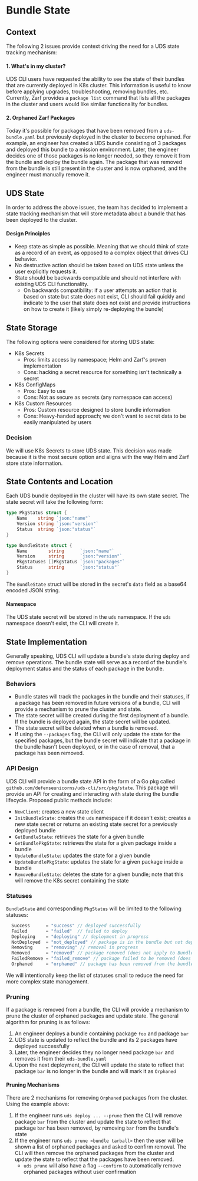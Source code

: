 # Bundle State

## Context

The following 2 issues provide context driving the need for a UDS state tracking mechanism:

#### 1. What's in my cluster?

UDS CLI users have requested the ability to see the state of their bundles that are currently deployed in K8s cluster. This information is useful to know before applying upgrades, troubleshooting, removing bundles, etc. Currently, Zarf provides a `package list` command that lists all the packages in the cluster and users would like similar functionality for bundles.

#### 2. Orphaned Zarf Packages

Today it's possible for packages that have been removed from a `uds-bundle.yaml` but previously deployed in the cluster to become orphaned. For example, an engineer has created a UDS bundle consisting of 3 packages and deployed this bundle to a mission environment. Later, the engineer decides one of those packages is no longer needed, so they remove it from the bundle and deploy the bundle again. The package that was removed from the bundle is still present in the cluster and is now orphaned, and the engineer must manually remove it.

## UDS State

In order to address the above issues, the team has decided to implement a state tracking mechanism that will store metadata about a bundle that has been deployed to the cluster.

#### Design Principles

- Keep state as simple as possible. Meaning that we should think of state as a record of an event, as opposed to a complex object that drives CLI behavior.
- No destructive action should be taken based on UDS state unless the user explicitly requests it.
- State should be backwards compatible and should not interfere with existing UDS CLI functionality.
  - On backwards compatibility: if a user attempts an action that is based on state but state does not exist, CLI should fail quickly and indicate to the user that state does not exist and provide instructions on how to create it (likely simply re-deploying the bundle)

## State Storage

The following options were considered for storing UDS state:

- K8s Secrets
  - Pros: limits access by namespace; Helm and Zarf's proven implementation
  - Cons: hacking a secret resource for something isn't technically a secret
- K8s ConfigMaps
  - Pros: Easy to use
  - Cons: Not as secure as secrets (any namespace can access)
- K8s Custom Resources
  - Pros: Custom resource designed to store bundle information
  - Cons: Heavy-handed approach; we don't want to secret data to be easily manipulated by users

### Decision

We will use K8s Secrets to store UDS state. This decision was made because it is the most secure option and aligns with the way Helm and Zarf store state information.

## State Contents and Location

Each UDS bundle deployed in the cluster will have its own state secret. The state secret will take the following form:

```go
type PkgStatus struct {
	Name    string `json:"name"`
	Version string `json:"version"`
	Status  string `json:"status"`
}

type BundleState struct {
	Name        string      `json:"name"`
	Version     string      `json:"version"`
	PkgStatuses []PkgStatus `json:"packages"`
	Status      string      `json:"status"`
}
```

The `BundleState` struct will be stored in the secret's `data` field as a base64 encoded JSON string.

#### Namespace

The UDS state secret will be stored in the `uds` namespace. If the `uds` namespace doesn't exist, the CLI will create it.

## State Implementation

Generally speaking, UDS CLI will update a bundle's state during deploy and remove operations. The bundle state will serve as a record of the bundle's deployment status and the status of each package in the bundle.

### Behaviors

- Bundle states will track the packages in the bundle and their statuses, if a package has been removed in future versions of a bundle, CLI will provide a mechanism to prune the cluster and state.
- The state secret will be created during the first deployment of a bundle. If the bundle is deployed again, the state secret will be updated.
- The state secret will be deleted when a bundle is removed.
- If using the `--packages` flag, the CLI will only update the state for the specified packages, but the bundle secret will indicate that a package in the bundle hasn't been deployed, or in the case of removal, that a package has been removed.

### API Design
UDS CLI will provide a bundle state API in the form of a Go pkg called `github.com/defenseunicorns/uds-cli/src/pkg/state`. This package will provide an API for creating and interacting with state during the bundle lifecycle. Proposed public methods include:

- `NewClient`: creates a new state client
- `InitBundleState`: creates the `uds` namespace if it doesn't exist; creates a new state secret or returns an existing state secret for a previously deployed bundle
- `GetBundleState`: retrieves the state for a given bundle
- `GetBundlePkgState`: retrieves the state for a given package inside a bundle
- `UpdateBundleState`: updates the state for a given bundle
- `UpdateBundlePkgState`: updates the state for a given package inside a bundle
- `RemoveBundleState`: deletes the state for a given bundle; note that this will remove the K8s secret containing the state

### Statuses

`BundleState` and corresponding `PkgStatus` will be limited to the following statuses:

```go
  Success      = "success" // deployed successfully
  Failed       = "failed"  // failed to deploy
  Deploying    = "deploying" // deployment in progress
  NotDeployed  = "not_deployed" // package is in the bundle but not deployed
  Removing     = "removing" // removal in progress
  Removed      = "removed" // package removed (does not apply to BundleState)
  FailedRemove = "failed_remove" // package failed to be removed (does not apply to BundleState)
  Orphaned     = "orphaned" // package has been removed from the bundle but still exists in the cluster
```

We will intentionally keep the list of statuses small to reduce the need for more complex state management.

### Pruning

If a package is removed from a bundle, the CLI will provide a mechanism to prune the cluster of orphaned packages and update state. The general algorithm for pruning is as follows:

1. An engineer deploys a bundle containing package `foo` and package `bar`
1. UDS state is updated to reflect the bundle and its 2 packages have deployed successfully
1. Later, the engineer decides they no longer need package `bar` and removes it from their `uds-bundle.yaml`
1. Upon the next deployment, the CLI will update the state to reflect that package `bar` is no longer in the bundle and will mark it as `Orphaned`

#### Pruning Mechanisms

There are 2 mechanisms for removing `Orphaned` packages from the cluster. Using the example above:
1. If the engineer runs `uds deploy ... --prune` then the CLI will remove package `bar` from the cluster and update the state to reflect that package `bar` has been removed, by removing `bar` from the bundle's state
1. If the engineer runs `uds prune <bundle tarball>` then the user will be shown a list of orphaned packages and asked to confirm removal. The CLI will then remove the orphaned packages from the cluster and update the state to reflect that the packages have been removed.
    - `uds prune` will also have a flag `--confirm` to automatically remove orphaned packages without user confirmation
